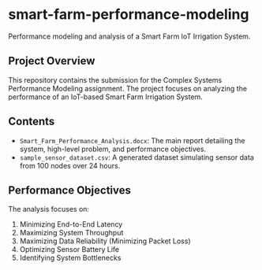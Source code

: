 # smart-farm-performance-modeling
Performance modeling and analysis of a Smart Farm IoT Irrigation System.

## Project Overview
This repository contains the submission for the Complex Systems Performance Modeling assignment. The project focuses on analyzing the performance of an IoT-based Smart Farm Irrigation System.

## Contents
- `Smart_Farm_Performance_Analysis.docx`: The main report detailing the system, high-level problem, and performance objectives.
- `sample_sensor_dataset.csv`: A generated dataset simulating sensor data from 100 nodes over 24 hours.

## Performance Objectives
The analysis focuses on:
1. Minimizing End-to-End Latency
2. Maximizing System Throughput
3. Maximizing Data Reliability (Minimizing Packet Loss)
4. Optimizing Sensor Battery Life
5. Identifying System Bottlenecks
